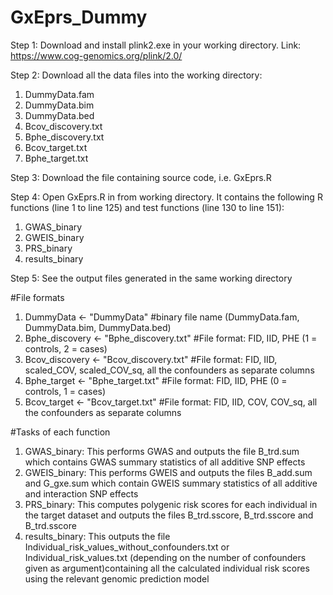 # GxEprs_Dummy
Step 1: Download and install plink2.exe in your working directory. Link: https://www.cog-genomics.org/plink/2.0/

Step 2: Download all the data files into the working directory:
1) DummyData.fam
2) DummyData.bim
3) DummyData.bed
4) Bcov_discovery.txt
5) Bphe_discovery.txt
6) Bcov_target.txt
7) Bphe_target.txt

Step 3: Download the file containing source code, i.e. GxEprs.R

Step 4: Open GxEprs.R in from working directory. It contains the following R functions (line 1 to line 125) and test functions (line 130 to line 151):
1) GWAS_binary 
2) GWEIS_binary
3) PRS_binary
4) results_binary

Step 5: See the output files generated in the same working directory

#File formats
1) DummyData <- "DummyData" #binary file name (DummyData.fam, DummyData.bim, DummyData.bed)
2) Bphe_discovery <- "Bphe_discovery.txt" #File format: FID, IID, PHE (1 = controls, 2 = cases)
3) Bcov_discovery <- "Bcov_discovery.txt" #File format: FID, IID, scaled_COV, scaled_COV_sq, all the confounders as separate columns
4) Bphe_target <- "Bphe_target.txt" #File format: FID, IID, PHE (0 = controls, 1 = cases)
5) Bcov_target <- "Bcov_target.txt" #File format: FID, IID, COV, COV_sq, all the confounders as separate columns

#Tasks of each function
1) GWAS_binary: This performs GWAS and outputs the file B_trd.sum which contains GWAS summary statistics of all additive SNP effects
2) GWEIS_binary: This performs GWEIS and outputs the files B_add.sum and G_gxe.sum which contain GWEIS summary statistics of all additive and interaction SNP effects
3) PRS_binary: This computes polygenic risk scores for each individual in the target dataset and outputs the files B_trd.sscore, B_trd.sscore and B_trd.sscore  
4) results_binary: This outputs the file Individual_risk_values_without_confounders.txt or Individual_risk_values.txt (depending on the number of confounders given as argument)containing all the calculated individual risk scores using the relevant genomic prediction model



